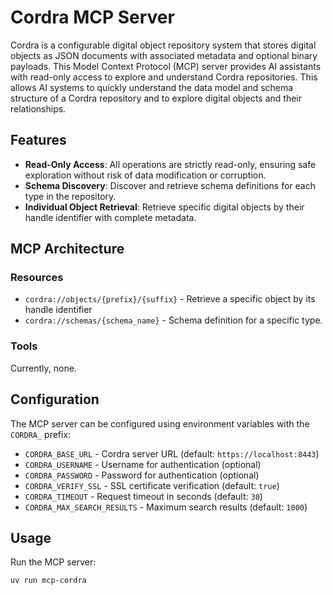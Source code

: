 # Cordra MCP Server

Cordra is a configurable digital object repository system that stores digital objects as JSON documents
with associated metadata and optional binary payloads.
This Model Context Protocol (MCP) server provides AI assistants with read-only
access to explore and understand Cordra repositories.
This allows AI systems to quickly understand the data model and schema structure
of a Cordra repository and to explore digital objects and their relationships.

## Features

- **Read-Only Access**: All operations are strictly read-only,
ensuring safe exploration without risk of data modification or corruption.
- **Schema Discovery**: Discover and retrieve schema definitions for each type in the repository.
- **Individual Object Retrieval**: Retrieve specific digital objects by their handle identifier with complete metadata.

## MCP Architecture

### Resources

- `cordra://objects/{prefix}/{suffix}` - Retrieve a specific object by its handle identifier
- `cordra://schemas/{schema_name}` - Schema definition for a specific type.

### Tools

Currently, none.

## Configuration

The MCP server can be configured using environment variables with the `CORDRA_` prefix:

- `CORDRA_BASE_URL` - Cordra server URL (default: `https://localhost:8443`)
- `CORDRA_USERNAME` - Username for authentication (optional)
- `CORDRA_PASSWORD` - Password for authentication (optional)
- `CORDRA_VERIFY_SSL` - SSL certificate verification (default: `true`)
- `CORDRA_TIMEOUT` - Request timeout in seconds (default: `30`)
- `CORDRA_MAX_SEARCH_RESULTS` - Maximum search results (default: `1000`)

## Usage

Run the MCP server:

```bash
uv run mcp-cordra
```
